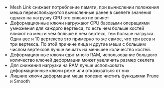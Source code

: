 - Mesh Link снижает потребление памяти, при вычислении положения меша переиспользуются вычисленные ранее в скелете значения однако на нагрузку CPU это сильно не влияет
- Деформационные ключи нагружают CPU базовыми операциями умножения для каждого вертекса, то есть чем больше костей влияют на меш и чем больше в нем вертекс, тем больше нагрузка. Один вес и 10 вертексов это примерно то же самое, что три веса и три вертекса. По этой причине лица и другие меши с большим числом вертексов лучше вешать на меньшее количество костей.
- Деформационные ключи едят много RAM, использование большого количество ключей деформации может увеличить размер скелета
- Для снижения нагрузки на RAM лучше использовать деформационные ключи реже или отказываться от них
- Лишние ключи деформации меша полезно чистить функциями Prune и Smooth
